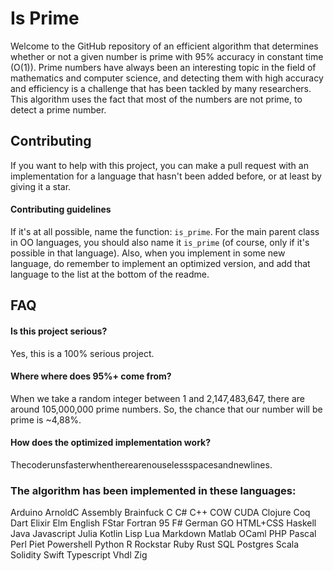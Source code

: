 
# Is Prime

Welcome to the GitHub repository of an efficient algorithm that determines whether or not a given number is prime with 95% accuracy in constant time (O(1)). Prime numbers have always been an interesting topic in the field of mathematics and computer science, and detecting them with high accuracy and efficiency is a challenge that has been tackled by many researchers. This algorithm uses the fact that most of the numbers are not prime, to detect a prime number.


## Contributing
If you want to help with this project, you can make a pull request with an implementation for a language that hasn't been added before, or at least by giving it a star.

#### Contributing guidelines
If it's at all possible, name the function: `is_prime`. For the main parent class in OO languages, you should also name it `is_prime` (of course, only if it's possible in that language). Also, when you implement in some new language, do remember to implement an optimized version, and add that language to the list at the bottom of the readme.


## FAQ

#### Is this project serious?

Yes, this is a 100% serious project.

#### Where where does 95%+ come from?

When we take a random integer between 1 and 2,147,483,647, there are around 105,000,000 prime numbers. So, the chance that our number will be prime is ~4,88%.

#### How does the optimized implementation work?

Thecoderunsfasterwhentherearenouselessspacesandnewlines.

### The algorithm has been implemented in these languages:
Arduino
ArnoldC
Assembly
Brainfuck
C
C#
C++
COW
CUDA
Clojure
Coq
Dart
Elixir
Elm
English
FStar
Fortran 95
F#
German
GO
HTML+CSS
Haskell
Java
Javascript
Julia
Kotlin
Lisp
Lua
Markdown
Matlab
OCaml
PHP
Pascal
Perl
Piet
Powershell
Python
R
Rockstar
Ruby
Rust
SQL
Postgres
Scala
Solidity
Swift
Typescript
Vhdl
Zig
